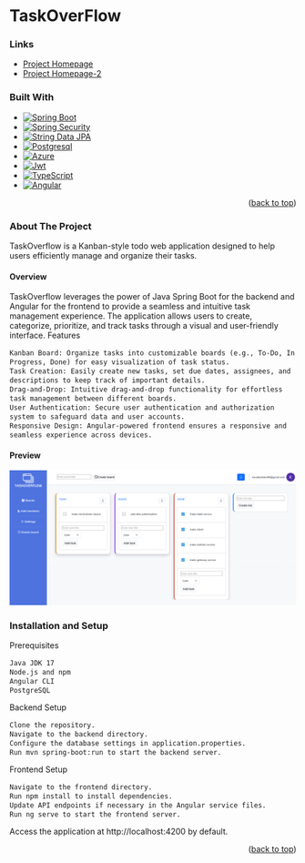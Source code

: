 # TaskOverFlow

<p id="readme-top">

### Links

- [Project Homepage]
- [Project Homepage-2]

### Built With

* [![Spring Boot][Spring-boot.io]][SpringBoot-url]
* [![Spring Security][Spring-security.io]][SpringSecurity-url]
* [![String Data JPA][SpringDataJPA.io]][SpringDataJPA-url]
* [![Postgresql][Postgresql.org]][Postgresql-url]
* [![Azure][Azure.com]][Azure-url]
* [![Jwt][Jwt.io]][Jwt-url]
* [![TypeScript][TypeScript.org]][TypeScript-url]
* [![Angular][Angular.io]][Angular-url]

<p align="right">(<a href="#readme-top">back to top</a>)</p>

### About The Project

TaskOverflow is a Kanban-style todo web application designed to help users efficiently manage and organize their tasks.

#### Overview

TaskOverflow leverages the power of Java Spring Boot for the backend and Angular for the frontend to provide a seamless and intuitive task management experience. The application allows users to create, categorize, prioritize, and track tasks through a visual and user-friendly interface.
Features

    Kanban Board: Organize tasks into customizable boards (e.g., To-Do, In Progress, Done) for easy visualization of task status.
    Task Creation: Easily create new tasks, set due dates, assignees, and descriptions to keep track of important details.
    Drag-and-Drop: Intuitive drag-and-drop functionality for effortless task management between different boards.
    User Authentication: Secure user authentication and authorization system to safeguard data and user accounts.
    Responsive Design: Angular-powered frontend ensures a responsive and seamless experience across devices.

#### Preview

![Main Page][main-screenshot]

### Installation and Setup
Prerequisites

    Java JDK 17
    Node.js and npm
    Angular CLI
    PostgreSQL

Backend Setup

    Clone the repository.
    Navigate to the backend directory.
    Configure the database settings in application.properties.
    Run mvn spring-boot:run to start the backend server.

Frontend Setup

    Navigate to the frontend directory.
    Run npm install to install dependencies.
    Update API endpoints if necessary in the Angular service files.
    Run ng serve to start the frontend server.

Access the application at http://localhost:4200 by default.

<p align="right">(<a href="#readme-top">back to top</a>)</p>

<!-- MARKDOWN LINKS & IMAGES -->

[Project Homepage]: https://taskoverflow.pp.ua/
[Project Homepage-2]: https://task-over-flow.vercel.app/
[main-screenshot]: images/app1.png
[myurls-screenshot]: src/main/frontend/src/images/screenshot-urls.png
[shortener-screenshot]: src/main/frontend/src/images/screenshot-shortener.png
[Spring.io]: https://img.shields.io/badge/Spring-6DB33F?style=for-the-badge&logo=spring&logoColor=white
[Spring-url]: https://spring.io/
[SpringDataJPA.io]: https://img.shields.io/badge/Spring%20Data%20JPA-6DB33F?style=for-the-badge&logo=spring&logoColor=white
[SpringDataJPA-url]: https://spring.io/projects/spring-data-jpa
[Spring-boot.io]: https://img.shields.io/badge/Spring%20Boot-6DB33F?style=for-the-badge&logo=springboot&logoColor=white
[SpringBoot-url]: https://spring.io/projects/spring-boot
[Spring-security.io]: https://img.shields.io/badge/Spring%20Security-6DB33F?style=for-the-badge&logo=springsecurity&logoColor=white
[SpringSecurity-url]: https://spring.io/projects/spring-security
[Postgresql.org]: https://img.shields.io/badge/Postgresql-4169E1?style=for-the-badge&logo=postgresql&logoColor=white
[Postgresql-url]: https://postgresql.org
[Jwt.io]: https://img.shields.io/badge/Json%20Web%20Tokens-000000?style=for-the-badge&logo=jsonwebtokens&logoColor=white
[Jwt-url]: https://jwt.io
[Aws.com]: https://img.shields.io/badge/AWS-232F3E?style=for-the-badge&logo=amazonaws&logoColor=white
[Aws-url]: https://aws.amazon.com/
[TypeScript.org]: https://img.shields.io/badge/TypeScript-3178C6?style=for-the-badge&logo=typescript&logoColor=white
[TypeScript-url]: https://www.typescriptlang.org/
[Angular.io]: https://img.shields.io/badge/Angular-DD0031?style=for-the-badge&logo=angular&logoColor=white
[Angular-url]: https://angular.io/
[Azure.com]: https://img.shields.io/badge/Azure-0089D6?style=for-the-badge&logo=microsoftazure&logoColor=white
[Azure-url]: https://azure.microsoft.com/en-us/

